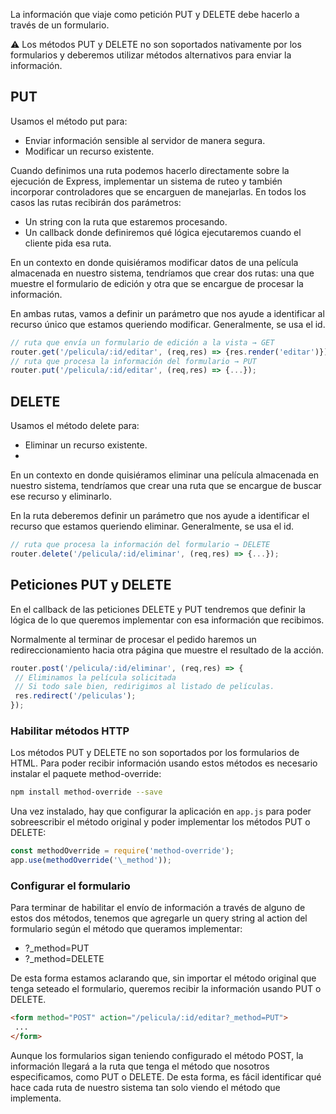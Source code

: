 La información que viaje como petición PUT y DELETE debe hacerlo a través de un formulario. 

⚠️ Los métodos PUT y DELETE no son soportados nativamente por los formularios y deberemos utilizar métodos alternativos para enviar la información.

## PUT

Usamos el método put para: 
- Enviar información sensible al servidor de manera segura. 
- Modificar un recurso existente.

Cuando definimos una ruta podemos hacerlo directamente sobre la ejecución de Express, implementar un sistema de ruteo y también incorporar controladores que se encarguen de manejarlas. En todos los casos las rutas recibirán dos parámetros: 

- Un string con la ruta que estaremos procesando. 
- Un callback donde definiremos qué lógica ejecutaremos cuando el cliente pida esa ruta.

En un contexto en donde quisiéramos modificar datos de una película almacenada en nuestro sistema, tendríamos que crear dos rutas: una que muestre el formulario de edición y otra que se encargue de procesar la información. 

En ambas rutas, vamos a definir un parámetro que nos ayude a identificar al recurso único que estamos queriendo modificar. Generalmente, se usa el id.

```js
// ruta que envía un formulario de edición a la vista → GET
router.get('/pelicula/:id/editar', (req,res) => {res.render('editar')});
// ruta que procesa la información del formulario → PUT
router.put('/pelicula/:id/editar', (req,res) => {...});
```

## DELETE

Usamos el método delete para:

- Eliminar un recurso existente.
- 
En un contexto en donde quisiéramos eliminar una película almacenada en nuestro sistema, tendríamos que crear una ruta que se encargue de buscar ese recurso y eliminarlo. 

En la ruta deberemos definir un parámetro que nos ayude a identificar el recurso que estamos queriendo eliminar. Generalmente, se usa el id.

```js
// ruta que procesa la información del formulario → DELETE
router.delete('/pelicula/:id/eliminar', (req,res) => {...});
```

## Peticiones PUT y DELETE

En el callback de las peticiones DELETE y PUT tendremos que definir la lógica de lo que queremos implementar con esa información que recibimos. 

Normalmente al terminar de procesar el pedido haremos un redireccionamiento hacia otra página que muestre el resultado de la acción.

```js
router.post('/pelicula/:id/eliminar', (req,res) => {
 // Eliminamos la película solicitada
 // Si todo sale bien, redirigimos al listado de películas.
 res.redirect('/peliculas');
});
```

### Habilitar métodos HTTP

Los métodos PUT y DELETE no son soportados por los formularios de HTML. Para poder recibir información usando estos métodos es necesario instalar el paquete method-override:

```bash
npm install method-override --save
```

Una vez instalado, hay que configurar la aplicación en ```app.js``` para poder sobreescribir el método original y poder implementar los métodos PUT o DELETE:

```js
const methodOverride = require('method-override');
app.use(methodOverride('\_method'));
```

### Configurar el formulario

Para terminar de habilitar el envío de información a través de alguno de estos dos métodos, tenemos que agregarle un query string al action del formulario según el método que queramos implementar:

- ?_method=PUT
- ?_method=DELETE

De esta forma estamos aclarando que, sin importar el método original que
tenga seteado el formulario, queremos recibir la información usando PUT o
DELETE.

```html
<form method="POST" action="/pelicula/:id/editar?_method=PUT">
 ...
</form> 
```

Aunque los formularios sigan teniendo configurado el método POST, la información llegará a la ruta que tenga el método que nosotros especificamos, como PUT o DELETE. De esta forma, es fácil identificar qué hace cada ruta de nuestro sistema tan solo viendo el método que implementa.